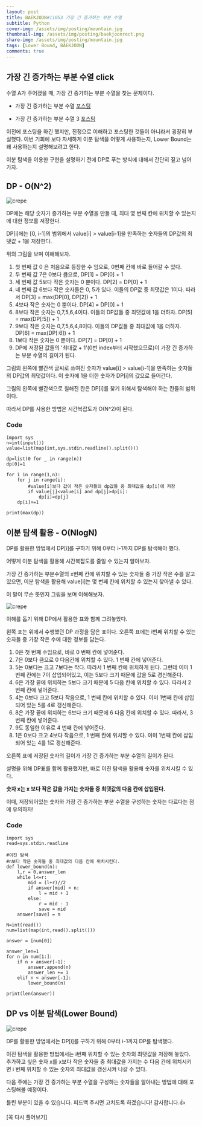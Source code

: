 ```yaml
---
layout: post
title: BAEKJOON#11053 가장 긴 증가하는 부분 수열
subtitle: Python
cover-img: /assets/img/posting/mountain.jpg
thumbnail-img: /assets/img/posting/baekjoonrect.png
share-img: /assets/img/posting/mountain.jpg
tags: [Lower Bound, BAEKJOON]
comments: true
---
```

## 가장 긴 증가하는 부분 수열 click

수열 A가 주어졌을 때, 가장 긴 증가하는 부분 수열을 찾는 문제이다.

-   가장 긴 증가하는 부분 수열 [포스팅](https://youseop.github.io/2020-09-29-BAEKJOON-DP.1-LIS/)

-   가장 긴 증가하는 부분 수열 3 [포스팅](https://youseop.github.io/2020-11-02-BAEKJOON-12738_%EA%B0%80%EC%9E%A5%EA%B8%B4%EC%A6%9D%EA%B0%80%ED%95%98%EB%8A%94%EB%B6%80%EB%B6%84%EC%88%98%EC%97%B43/)

이전에 포스팅을 하긴 했지만, 진정으로 이해하고 포스팅한 것들이 아니라서 굉장히 부실했다. 이번 기회에 보다 자세하게 이분 탐색을 어떻게 사용하는지, Lower Bound는 왜 사용하는지 설명해보려고 한다.

이분 탐색을 이용한 구현을 설명하기 전에 DP로 푸는 방식에 대해서 간단히 짚고 넘어가자.

## DP - O(N^2)

![crepe](https://img1.daumcdn.net/thumb/R1280x0/?scode=mtistory2&fname=https%3A%2F%2Fblog.kakaocdn.net%2Fdn%2FUy6av%2FbtqQzR7su5l%2FjXKceGKddM6fkSMdeaDoF1%2Fimg.png)

DP에는 해당 숫자가 증가하는 부분 수열을 만들 때, 최대 몇 번째 칸에 위치할 수 있는지에 대한 정보를 저장한다.

DP\[i\]에는 \[0, i-1\]의 범위에서 value\[i\] > value\[i-1\]을 만족하는 숫자들의 DP값의 최댓값 + 1을 저장한다.

위의 그림을 보며 이해해보자.

1.  첫 번째 값 0 은 처음으로 등장한 수 임으로, 0번째 칸에 바로 들어갈 수 있다.
2.  두 번째 값 7은 0보다 큼으로, DP\[1\] = DP\[0\] + 1 
3.  세 번째 값 5보다 작은 숫자는 0 뿐이다. DP\[2\] = DP\[0\] + 1
4.  네 번째 값 6보다 작은 숫자들은 0, 5가 있다. 이들의 DP값 중 최댓값은 1이다. 따라서 DP\[3\] = max(DP\[0\], DP\[2\]) + 1
5.  4보다 작은 숫자는 0 뿐이다. DP\[4\] = DP\[0\] + 1
6.  8보다 작은 숫자는 0,7,5,6,4이다. 이들의 DP값들 중 최댓값에 1을 더하자. DP\[5\] = max(DP\[:5\]) + 1
7.  9보다 작은 숫자는 0,7,5,6,4,8이다. 이들의 DP값들 중 최대값에 1을 더하자. DP\[6\] = max(DP\[:6\]) + 1
8.  1보다 작은 숫자는 0 뿐이다. DP\[7\] = DP\[0\] + 1
9.  DP에 저장된 값들의 '최대값 + 1'(0번 index부터 시작했으므로)이 가장 긴 증가하는 부분 수열의 길이가 된다.

그림의 왼쪽에 빨간색 글씨로 쓰여진 숫자가 value\[i\] > value\[i-1\]을 만족하는 숫자들의 DP값의 최댓값이다. 이 숫자에 1을 더한 숫자가 DP\[i\]의 값으로 들어간다.

그림의 왼쪽에 빨간색으로 칠해진 칸은 DP\[i\]를 찾기 위해서 탐색해야 하는 칸들의 범위이다.

따라서 DP를 사용한 방법은 시간복잡도가 O(N^2)이 된다.

### Code

```
import sys
n=int(input())
value=list(map(int,sys.stdin.readline().split()))

dp=list(0 for _ in range(n))
dp[0]=1

for i in range(1,n):
    for j in range(i):
    	#value[i]보다 값이 작은 숫자들의 dp값들 중 최대값을 dp[i]에 저장
        if value[j]<value[i] and dp[j]>dp[i]:
            dp[i]=dp[j]
    dp[i]+=1

print(max(dp))
```

## 이분 탐색 활용 - O(NlogN)

DP를 활용한 방법에서 DP\[i\]를 구하기 위해 0부터 i-1까지 DP를 탐색해야 했다.

어떻게 이분 탐색을 활용해 시간복잡도를 줄일 수 있는지 알아보자.

가장 긴 증가하는 부분수열의 x번째 칸에 위치할 수 있는 숫자들 중 가장 작은 수를 알고 있으면, 이분 탐색을 활용해 value\[i\]는 몇 번째 칸에 위치할 수 있는지 찾아낼 수 있다.

이 말이 무슨 뜻인지 그림을 보며 이해해보자. 

![crepe](https://img1.daumcdn.net/thumb/R1280x0/?scode=mtistory2&fname=https%3A%2F%2Fblog.kakaocdn.net%2Fdn%2FA09bj%2FbtqQBHjaMSL%2FeS7WR4KpWpkZabq3RKiNU1%2Fimg.png)

이해를 돕기 위해 DP에서 활용한 표와 함께 그려놓았다.

왼쪽 표는 위에서 수행했던 DP 과정을 담은 표이다. 오른쪽 표에는 i번째 위치할 수 있는 숫자들 중 가장 작은 수에 대한 정보를 담는다. 

1.  0은 첫 번째 수임으로, 바로 0 번째 칸에 넣어준다.
2.  7은 0보다 큼으로 0 다음칸에 위치할 수 있다. 1 번째 칸에 넣어준다.
3.  5는 0보다는 크고 7보다는 작다. 따라서 1 번째 칸에 위치하게 된다. 그런데 이미 1 번째 칸에는 7이 삽입되어있고, 이는 5보다 크기 때문에 값을 5로 경신해준다.
4.  6은 가장 끝에 위치하는 5보다 크기 때문에 5 다음 칸에 위치할 수 있다. 따라서 2 번째 칸에 넣어준다.
5.  4는 0보다 크고 5보다 작음으로, 1 번째 칸에 위치할 수 있다. 이미 1번째 칸에 삽입되어 있는 5를 4로 갱신해준다.
6.  8은 가장 끝에 위치하는 6보다 크기 때문에 6 다음 칸에 위치할 수 있다. 따라서, 3 번째 칸에 넣어준다.
7.  9도 동일한 이유로 4 번째 칸에 넣어준다.
8.  1은 0보다 크고 4보다 작음으로, 1 번째 칸에 위치할 수 있다. 이미 1번째 칸에 삽입되어 있는 4를 1로 갱신해준다.

오른쪽 표에 저장된 숫자의 길이가 가장 긴 증가하는 부분 수열의 길이가 된다.

설명을 위해 DP표를 함께 활용했지만, 바로 이진 탐색을 활용해 숫자를 위치시킬 수 있다.

**숫자 x는 x 보다 작은 값을 가지는 숫자들 중 최댓값의 다음 칸에 삽입된다.**

이때, 저장되어있는 숫자와 가장 긴 증가하는 부분 수열을 구성하는 숫자는 다르다는 점에 유의하자!

### Code

```
import sys
read=sys.stdin.readline

#이진 탐색
#n보다 작은 숫자들 중 최대값의 다음 칸에 위치시킨다.
def lower_bound(n):
    l,r = 0,answer_len
    while l<=r:
        mid = (l+r)//2
        if answer[mid] < n:
            l = mid + 1
        else:
            r = mid - 1
            save = mid
    answer[save] = n

N=int(read())
num=list(map(int,read().split()))

answer = [num[0]]

answer_len=1
for n in num[1:]:
    if n > answer[-1]: 
        answer.append(n)
        answer_len += 1
    elif n < answer[-1]: 
    	lower_bound(n)

print(len(answer))
```

## DP vs 이분 탐색(Lower Bound)

![crepe](https://img1.daumcdn.net/thumb/R1280x0/?scode=mtistory2&fname=https%3A%2F%2Fblog.kakaocdn.net%2Fdn%2FcbNX4l%2FbtqQIWGgdwD%2FvNmpyMgVKkiNghCTkmc1v1%2Fimg.png)

DP를 활용한 방법에서는 DP\[i\]를 구하기 위해 0부터 i-1까지 DP를 탐색했다.

이진 탐색을 활용한 방법에서는 i번째 위치할 수 있는 숫자의 최댓값을 저장해 놓았다. 추가하고 싶은 숫자 x를 x보다 작은 숫자들 중 최대값을 가지는 수 다음 칸에 위치시키면 i 번째 위치할 수 있는 숫자의 최대값을 갱신시켜 나갈 수 있다. 

다음 주에는 가장 긴 증가하는 부분 수열을 구성하는 숫자들을 알아내는 방법에 대해 포스팅해볼 예정이다.

틀린 부분이 있을 수 있습니다. 피드백 주시면 고치도록 하겠습니다! 감사합니다.👍

\[꼭 다시 풀어보기\]
<br>
